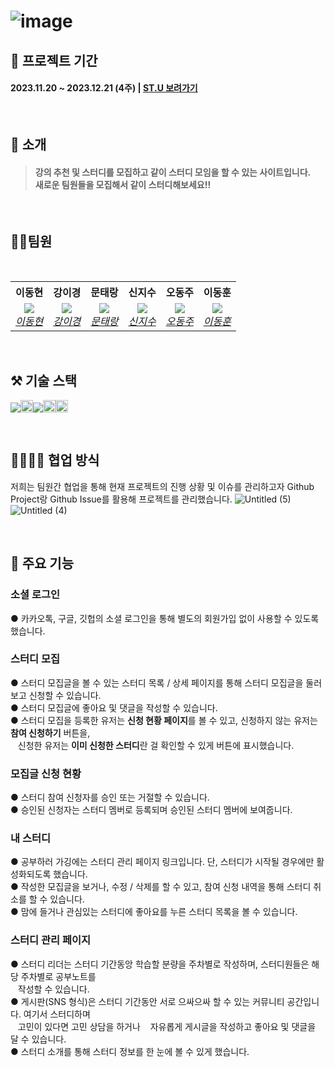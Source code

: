  # ![image](https://github.com/hyun0509-iva/final_project_sub/assets/151101433/c3d745c3-728f-4ae4-a9a8-29768ddfe6c3)


## 📆 프로젝트 기간
#### 2023.11.20 ~ 2023.12.21 (4주)  | [ST.U 보려가기](https://final-e4.vercel.app/)

<br/>

## 📑 소개
#### <blockquote>강의 추천 및 스터디를 모집하고 같이 스터디 모임을 할 수 있는 사이트입니다. <br/> 새로운 팀원들을 모집해서 같이 스터디해보세요!!</blockquote>

<br/>

## 💇‍♂️팀원  

<br/>

<table>
    <tr align="center">
        <th><B>이동현<B></th>
        <th><B>강이경<B></th>
        <th><B>문태랑<B></th>
        <th><B>신지수<B></th>
        <th><B>오동주<B></th>
        <th><B>이동훈<B></th>
    </tr>
    <tr align="center">
        <td>
            <img src="https://avatars.githubusercontent.com/u/151101433?v=4?size=150">
            <br>
            <a href="https://github.com/hyun0509-iva"><I>이동현</I></a>
        </td>
        <td>
            <img src="https://avatars.githubusercontent.com/u/143483436?v=4?size=150">
            <br>
            <a href="https://github.com/Yiky000"><I>강이경</I></a>
        </td>
        <td>
            <img src="https://avatars.githubusercontent.com/u/81846002?v=4?size=150">
            <br>
            <a href="https://github.com/RangCloud"><I>문태랑</I></a>
        </td>
        <td>
            <img src="https://avatars.githubusercontent.com/u/114233139?v=4?size=150">
            <br>
            <a href="https://github.com/catmaker"><I>신지수</I></a>
        </td>
        <td>
            <img src="https://avatars.githubusercontent.com/u/143368163?v=4?size=150">
            <br>
            <a href="https://github.com/yuio12"><I>오동주</I></a>
        </td>
        <td>
            <img src="https://avatars.githubusercontent.com/u/77167015?v=4?size=150">
            <br>
            <a href="https://github.com/Dong-Hoon94"><I>이동훈</I></a>
        </td>
    </tr>
</table>

<br/>

## ⚒ 기술 스택
<img src="https://camo.githubusercontent.com/494b0f23952229478851f520adfe3e140e629a5f0423e7c9d6c333ed88be65a0/68747470733a2f2f696d672e736869656c64732e696f2f62616467652f52656163742d3631444146423f7374796c653d666c61742d737175617265266c6f676f3d5265616374266c6f676f436f6c6f723d7768697465" /><img src="https://img.shields.io/badge/Next.js-000?style=for-the-badge&logo=Next.js&logoColor=fff" height="20px"/><img src="https://img.shields.io/badge/Typescript-3178C6?style=flat-square&logo=TypeScript&logoColor=fff"/><img src="https://img.shields.io/badge/MongoDB-47A248?style=for-the-badge&logo=MongoDB&logoColor=fff" height="20px"/><img src="https://img.shields.io/badge/Axios-5A29E4?style=for-the-badge&logo=Axios&logoColor=fff" height="20px"/>

<br/>

## 👨‍👩‍👧‍👦 협업 방식
저희는 팀원간 협업을 통해 현재 프로젝트의 진행 상황 및 이슈를 관리하고자 Github Project랑 Github Issue를 활용해 프로젝트를 관리했습니다.
![Untitled (5)](https://github.com/hyun0509-iva/final_project_sub/assets/151101433/7052a74c-4559-4d8b-b96c-015437b5d770)
![Untitled (4)](https://github.com/hyun0509-iva/final_project_sub/assets/151101433/c02cfdcb-cf80-4f61-be08-35bfd194592b)

<br/>

## 🚀 주요 기능

### 소셜 로그인
● 카카오톡, 구글, 깃헙의 소셜 로그인을 통해 별도의 회원가입 없이 사용할 수 있도록 했습니다.

### 스터디 모집 
● 스터디 모집글을 볼 수 있는 스터디 목록 / 상세 페이지를 통해 스터디 모집글을 둘러보고 신청할 수 있습니다.  
● 스터디 모집글에 좋아요 및 댓글을 작성할 수 있습니다.  
● 스터디 모집을 등록한 유저는 <b>신청 현황 페이지</b>를 볼 수 있고, 신청하지 않는 유저는 <b>참여 신청하기</b> 버튼을,   
&nbsp;&nbsp;&nbsp;신청한 유저는 <b>이미 신청한 스터디</b>란 걸 확인할 수 있게 버튼에 표시했습니다.


### 모집글 신청 현황 
● 스터디 참여 신청자를 승인 또는 거절할 수 있습니다.   
● 승인된 신청자는 스터디 멤버로 등록되며 승인된 스터디 멤버에 보여줍니다.   

### 내 스터디
● 공부하러 가깅에는 스터디 관리 페이지 링크입니다. 단, 스터디가 시작될 경우에만 활성화되도록 했습니다.  
● 작성한 모집글을 보거나, 수정 / 삭제를 할 수 있고, 참여 신청 내역을 통해 스터디 취소를 할 수 있습니다.  
● 맘에 들거나 관심있는 스터디에 좋아요를 누른 스터디 목록을 볼 수 있습니다.   

### 스터디 관리 페이지
● 스터디 리더는 스터디 기간동앙 학습할 분량을 주차별로 작성하며, 스터디원들은 해당 주차별로 공부노트를  
&nbsp;&nbsp;&nbsp;작성할 수 있습니다.  
● 게시판(SNS 형식)은 스터디 기간동안 서로 으싸으싸 할 수 있는 커뮤니티 공간입니다. 여기서 스터디하며   
&nbsp;&nbsp;&nbsp;고민이 있다면 고민 상담을 하거나 
&nbsp;&nbsp;&nbsp;자유롭게 게시글을 작성하고 좋아요 및 댓글을 달 수 있습니다.   
● 스터디 소개를 통해 스터디 정보를 한 눈에 볼 수 있게 했습니다. 



<br/>
